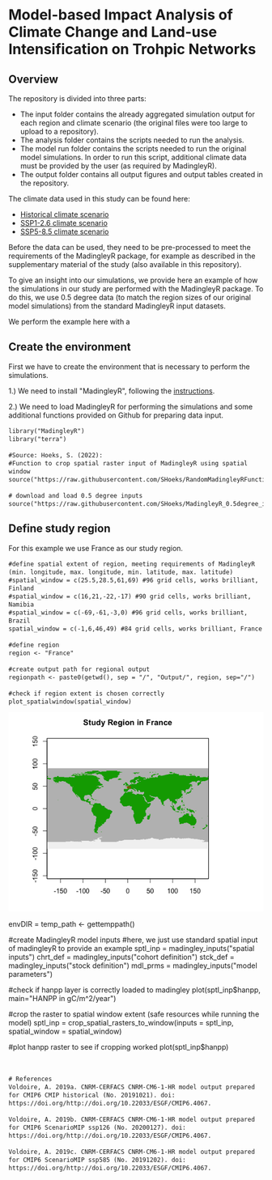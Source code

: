 # Model-based Impact Analysis of Climate Change and Land-use Intensification on Trohpic Networks 

## Overview 
The repository is divided into three parts: 

* The input folder contains the already aggregated simulation output for each region and climate scenario (the original files were too large to upload to a repository). 
* The analysis folder contains the scripts needed to run the analysis. 
* The model run folder contains the scripts needed to run the original model simulations. In order to run this script, additional climate data must be provided by the user (as required by MadingleyR). 
* The output folder contains all output figures and output tables created in the repository. 


The climate data used in this study can be found here: 

* [Historical climate scenario](https://doi.org/http://doi.org/10.22033/ESGF/CMIP6.4067)
* [SSP1-2.6 climate scenario](https://doi.org/http://doi.org/10.22033/ESGF/CMIP6.4067)
* [SSP5-8.5 climate scenario](https://doi.org/http://doi.org/10.22033/ESGF/CMIP6.4067)

Before the data can be used, they need to be pre-processed to meet the requirements of the MadingleyR package, for example as described in the supplementary material of the study (also available in this repository).

To give an insight into our simulations, we provide here an example of how the simulations in our study are performed with the MadingleyR package. To do this, we use 0.5 degree data (to match the region sizes of our original model simulations) from the standard MadingleyR input datasets.

We perform the example here with a

## Create the environment 
First we have to create the environment that is necessary to perform the simulations. 

1.) We need to install "MadingleyR", following the [instructions](https://github.com/MadingleyR/MadingleyR/blob/master/README.md).

2.) We need to load MadingleyR for performing the simulations and some additional functions provided on Github for preparing data input. 

```
library("MadingleyR")
library("terra")

#Source: Hoeks, S. (2022): 
#Function to crop spatial raster input of MadingleyR using spatial window
source("https://raw.githubusercontent.com/SHoeks/RandomMadingleyRFunctions/master/crop_spatial_rasters_to_window.r")

# download and load 0.5 degree inputs
source("https://raw.githubusercontent.com/SHoeks/MadingleyR_0.5degree_inputs/master/DownloadLoadHalfDegreeInputs.R")

```

## Define study region 
For this example we use France as our study region.

```
#define spatial extent of region, meeting requirements of MadingleyR (min. longitude, max. longitude, min. latitude, max. latitude)
#spatial_window = c(25.5,28.5,61,69) #96 grid cells, works brilliant, Finland
#spatial_window = c(16,21,-22,-17) #90 grid cells, works brilliant, Namibia 
#spatial_window = c(-69,-61,-3,0) #96 grid cells, works brilliant, Brazil 
spatial_window = c(-1,6,46,49) #84 grid cells, works brilliant, France

#define region
region <- "France"

#create output path for regional output 
regionpath <- paste0(getwd(), sep = "/", "Output/", region, sep="/")

#check if region extent is chosen correctly 
plot_spatialwindow(spatial_window)

```
![](png/Sptl_Wind_France.png)

envDIR = temp_path <- gettemppath()

#create MadingleyR model inputs
#here, we just use standard spatial input of madingleyR to provide an example 
sptl_inp = madingley_inputs("spatial inputs")
chrt_def = madingley_inputs("cohort definition")
stck_def = madingley_inputs("stock definition")
mdl_prms = madingley_inputs("model parameters")

#check if hanpp layer is correctly loaded to madingley
plot(sptl_inp$hanpp, main="HANPP in gC/m^2/year")

#crop the raster to spatial window extent (safe resources while running the model)
sptl_inp = crop_spatial_rasters_to_window(inputs = sptl_inp, spatial_window = spatial_window)

#plot hanpp raster to see if cropping worked 
plot(sptl_inp$hanpp)

```


# References
Voldoire, A. 2019a. CNRM-CERFACS CNRM-CM6-1-HR model output prepared for CMIP6 CMIP historical (No. 20191021). doi: https://doi.org/http://doi.org/10.22033/ESGF/CMIP6.4067.

Voldoire, A. 2019b. CNRM-CERFACS CNRM-CM6-1-HR model output prepared for CMIP6 ScenarioMIP ssp126 (No. 20200127). doi: https://doi.org/http://doi.org/10.22033/ESGF/CMIP6.4067.

Voldoire, A. 2019c. CNRM-CERFACS CNRM-CM6-1-HR model output prepared for CMIP6 ScenarioMIP ssp585 (No. 20191202). doi: https://doi.org/http://doi.org/10.22033/ESGF/CMIP6.4067.

